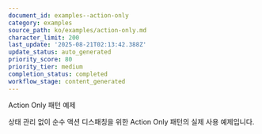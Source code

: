 ```yaml
---
document_id: examples--action-only
category: examples
source_path: ko/examples/action-only.md
character_limit: 200
last_update: '2025-08-21T02:13:42.388Z'
update_status: auto_generated
priority_score: 80
priority_tier: medium
completion_status: completed
workflow_stage: content_generated
---
```

Action Only 패턴 예제

상태 관리 없이 순수 액션 디스패칭을 위한 Action Only 패턴의 실제 사용 예제입니다.
